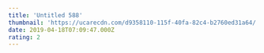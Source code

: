 ```yaml
---
title: 'Untitled 588'
thumbnail: 'https://ucarecdn.com/d9358110-115f-40fa-82c4-b2760ed31a64/'
date: 2019-04-18T07:09:47.000Z
rating: 2
---
```

